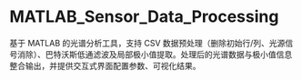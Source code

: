 # MATLAB_Sensor_Data_Processing
基于 MATLAB 的光谱分析工具，支持 CSV 数据预处理（删除初始行/列、光源信号消除）、巴特沃斯低通滤波及局部极小值提取。处理后的光谱数据与极小值信息整合输出，并提供交互式界面配置参数、可视化结果。
